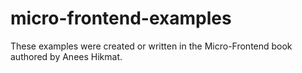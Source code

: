 # micro-frontend-examples
These examples were created or written in the Micro-Frontend book authored by Anees Hikmat.
